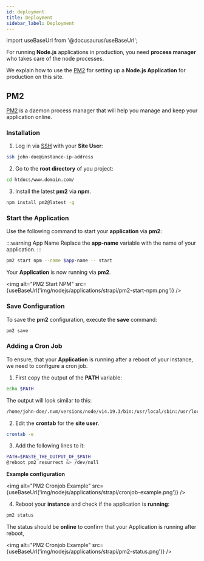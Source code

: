 ```yaml
---
id: deployment
title: Deployment
sidebar_label: Deployment
---
```


import useBaseUrl from '@docusaurus/useBaseUrl';

For running **Node.js** applications in production, you need **process manager** who takes care of the node processes.

We explain how to use the [PM2](https://pm2.keymetrics.io/) for setting up a **Node.js Application** for production on this site.

## PM2

[PM2](https://pm2.keymetrics.io/) is a daemon process manager that will help you manage and keep your application online.

### Installation

1. Log in via [SSH](../../../../frontend-area/ssh-ftp/#ssh-login) with your **Site User**:

```bash
ssh john-doe@instance-ip-address
```

2. Go to the **root directory** of you project:

```bash
cd htdocs/www.domain.com/
```

3. Install the latest **pm2** via **npm**.

```bash
npm install pm2@latest -g
```

### Start the Application

Use the following command to start your **application** via **pm2**:

:::warning App Name
Replace the **app-name** variable with the name of your application.
:::

```bash
pm2 start npm --name $app-name -- start
```

Your **Application** is now running via **pm2**.

<img alt="PM2 Start NPM" src={useBaseUrl('img/nodejs/applications/strapi/pm2-start-npm.png')} />

### Save Configuration

To save the **pm2** configuration, execute the **save** command:

```bash
pm2 save
```

### Adding a Cron Job

To ensure, that your **Application** is running after a reboot of your instance, we need to configure a cron job.

1. First copy the output of the **PATH** variable:

```bash
echo $PATH
```

The output will look similar to this:

```bash
/home/john-doe/.nvm/versions/node/v14.19.3/bin:/usr/local/sbin:/usr/local/bin:/usr/sbin:/usr/bin:/sbin:/bin
```

2. Edit the **crontab** for the **site user**.

```bash
crontab -e
```

3. Add the following lines to it:

```bash
PATH=$PASTE_THE_OUTPUT_OF_$PATH
@reboot pm2 resurrect &> /dev/null
```

**Example configuration**

<img alt="PM2 Cronjob Example" src={useBaseUrl('img/nodejs/applications/strapi/cronjob-example.png')} />

4. Reboot your **instance** and check if the application is **running**:

```bash
pm2 status
```

The  status  should be **online** to confirm that your Application is running after reboot,

<img alt="PM2 Cronjob Example" src={useBaseUrl('img/nodejs/applications/strapi/pm2-status.png')} />